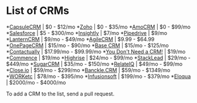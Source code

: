 # List of CRMs

*[CapsuleCRM](http://capsulecrm.com) | $0 - $12/mo
*[Zoho](http://zoho.com) | $0 - $35/mo
*[AmoCRM](http://amocrm.com) | $0 - $99/mo
*[Salesforce](http://salesforce.com) | $5 - $300/mo
*[Insightly](http://insightly.com) | $7/mo
*[Pipedrive](http://pipedrive.com) | $9/mo
*[LanternCRM](http://lanterncrm.com) | $9/mo - $49/mo
*[AgileCRM](http://agilecrm.com) | $9.99 - $64.99
*[OnePageCRM](http://onepagecrm.com) | $15/mo - $90/mo
*[Base CRM](http://getbase.com) | $15/mo - $125/mo
*[Contactually](http://contactually.com) | $17.99/mo - $99.99/mo
*[You Don't Need a CRM!](http://youdontneedacrm.com) | $19/mo
*[Commence](http://commence.com) | $19/mo
*[Highrise](http://highrisehq.com) | $24/mo - $99/mo
*[StackLead](http://stacklead.com) | $29/mo - $449/mo
*[SugarCRM](http://sugarcrm.com) | $35/mo - $150/mo
*[RelateIQ](http://relateiq.com) | $49/mo - $99/mo
*[Close.io](http://close.io) | $59/mo - $299/mo
*[Banckle.CRM](http://banckle.com) | $59/mo - $1349/mo
*[WORKetc](http://worketc.com/) | $78/mo - $395/mo
*[Infusionsoft](http://infusionsoft.com) | $199/mo - $379/mo
*[Eloqua](http://eloqua.com) | $2000/mo - $4000/mo

To add a CRM to the list, send a pull request.